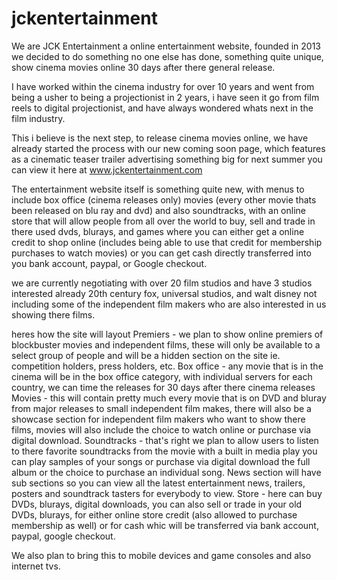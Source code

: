 jckentertainment
================
We are JCK Entertainment a online entertainment website, founded in 2013 we decided to do something no one else has done, something quite unique, show cinema movies online 30 days after there general release.

I have worked within the cinema industry for over 10 years and went from being a usher to being a projectionist in 2 years, i have seen it go from film reels to digital projectionist, and have always wondered whats next in the film industry.

This i believe is the next step, to release cinema movies online, we have already started the process with our new coming soon page, which features as a cinematic teaser trailer advertising something big for next summer you can view it here at www.jckentertainment.com

The entertainment website itself is something quite new, with menus to include box office (cinema releases only) movies (every other movie thats been released on blu ray and dvd) and also soundtracks, with an online store that will allow people from all over the world to buy, sell and trade in there used dvds, blurays, and games where you can either get a online credit to shop online (includes being able to use that credit for membership purchases to watch movies) or you can get cash directly transferred into you bank account, paypal, or Google checkout.

we are currently negotiating with over 20 film studios and have 3 studios interested already 20th century fox, universal studios, and walt disney not including some of the independent film makers who are also interested in us showing there films.

heres how the site will layout
Premiers - we plan to show online premiers of blockbuster movies and independent films, these will only be available to a select group of people and will be a hidden section on the site ie. competition holders, press holders, etc.
Box office - any movie that is in the cinema will be in the box office category, with individual servers for each country, we can time the releases for 30 days after there cinema releases
Movies - this will contain pretty much every movie that is on DVD and bluray from major releases to small independent film makes, there will also be a showcase section for independent film makers who want to show there films, movies will also include the choice to watch online or purchase via digital download.
Soundtracks - that's right we plan to allow users to listen to there favorite soundtracks from the movie with a built in media play you can play samples of your songs or purchase via digital download the full album or the choice to purchase an individual song.
News section will have sub sections so you can view all the latest entertainment news, trailers, posters and soundtrack tasters for everybody to view.
Store - here can buy DVDs, blurays, digital downloads, you can also sell or trade in your old DVDs, blurays, for either online store credit (also allowed to purchase membership as well) or for cash whic will be transferred via bank account, paypal, google checkout.

We also plan to bring this to mobile devices and game consoles and also internet tvs.
